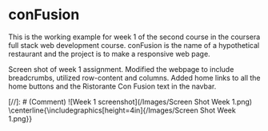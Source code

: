 # conFusion
This is the working example for week 1 of the second course in the coursera full
stack web development course.
conFusion is the name of a hypothetical restaurant and the project is to make a
responsive web page.

Screen shot of week 1 assignment. Modified the webpage to include breadcrumbs,
utilized row-content and columns. Added home links to all the home buttons and
the Ristorante Con Fusion text in the navbar.

[//]: # (Comment) ![Week 1 screenshot](/Images/Screen Shot Week 1.png)
\centerline{\includegraphics[height=4in]{/Images/Screen Shot Week 1.png}}
